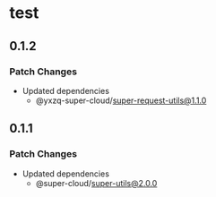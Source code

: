 # test

## 0.1.2

### Patch Changes

- Updated dependencies
  - @yxzq-super-cloud/super-request-utils@1.1.0

## 0.1.1

### Patch Changes

- Updated dependencies
  - @super-cloud/super-utils@2.0.0
